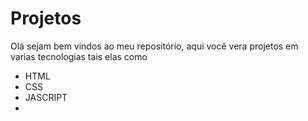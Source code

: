 # Projetos
Olá sejam bem vindos ao meu repositório, aqui você vera projetos em varias tecnologias tais elas como
 * HTML
 * CSS
 * JASCRIPT
 * 
